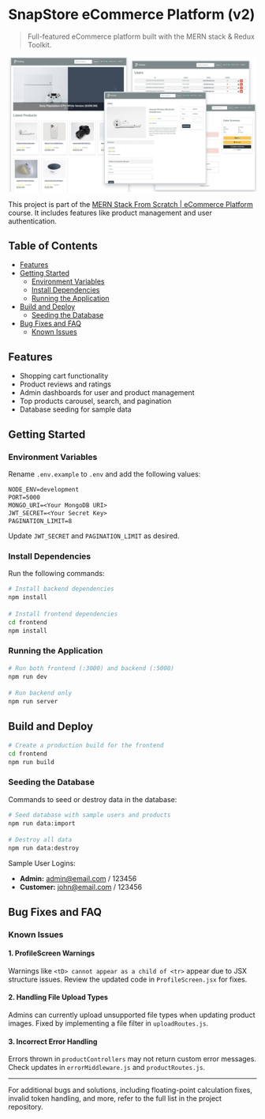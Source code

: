 # SnapStore eCommerce Platform (v2)

> Full-featured eCommerce platform built with the MERN stack & Redux Toolkit.

![Screenshot](./frontend/public/images/screens.png)

This project is part of the [MERN Stack From Scratch | eCommerce Platform](https://www.traversymedia.com/mern-stack-from-scratch) course. It includes features like product management and user authentication.

## Table of Contents

- [Features](#features)
- [Getting Started](#getting-started)
  - [Environment Variables](#environment-variables)
  - [Install Dependencies](#install-dependencies)
  - [Running the Application](#running-the-application)
- [Build and Deploy](#build-and-deploy)
  - [Seeding the Database](#seeding-the-database)
- [Bug Fixes and FAQ](#bug-fixes-and-faq)
  - [Known Issues](#known-issues)

## Features

- Shopping cart functionality
- Product reviews and ratings
- Admin dashboards for user and product management
- Top products carousel, search, and pagination
- Database seeding for sample data

## Getting Started

### Environment Variables

Rename `.env.example` to `.env` and add the following values:

```env
NODE_ENV=development
PORT=5000
MONGO_URI=<Your MongoDB URI>
JWT_SECRET=<Your Secret Key>
PAGINATION_LIMIT=8
```

Update `JWT_SECRET` and `PAGINATION_LIMIT` as desired.

### Install Dependencies

Run the following commands:

```bash
# Install backend dependencies
npm install

# Install frontend dependencies
cd frontend
npm install
```

### Running the Application

```bash
# Run both frontend (:3000) and backend (:5000)
npm run dev

# Run backend only
npm run server
```

## Build and Deploy

```bash
# Create a production build for the frontend
cd frontend
npm run build
```

### Seeding the Database

Commands to seed or destroy data in the database:

```bash
# Seed database with sample users and products
npm run data:import

# Destroy all data
npm run data:destroy
```

Sample User Logins:

- **Admin:** admin@email.com / 123456
- **Customer:** john@email.com / 123456

## Bug Fixes and FAQ

### Known Issues

#### 1. ProfileScreen Warnings
Warnings like `<tD> cannot appear as a child of <tr>` appear due to JSX structure issues. Review the updated code in `ProfileScreen.jsx` for fixes.

#### 2. Handling File Upload Types
Admins can currently upload unsupported file types when updating product images. Fixed by implementing a file filter in `uploadRoutes.js`.

#### 3. Incorrect Error Handling
Errors thrown in `productControllers` may not return custom error messages. Check updates in `errorMiddleware.js` and `productRoutes.js`.

---

For additional bugs and solutions, including floating-point calculation fixes, invalid token handling, and more, refer to the full list in the project repository.



